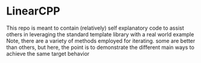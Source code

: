 # LinearCPP
This repo is meant to contain (relatively) self explanatory code to assist others in leveraging the standard template library with a real world example
Note, there are a variety of methods employed for iterating. some are better than others, but here, the point is to demonstrate the different main ways to achieve the same target behavior
